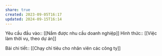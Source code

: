 ```yaml
---
share: true
created: 2023-09-05T16:17
updated: 2024-09-15T16:14
---
```

Yêu cầu đầu vào:: [[Nắm được nhu cầu doanh nghiệp]]
Hình thức:: [[Việc làm thời vụ, theo dự án]]

Bài chi tiết:: [[Chạy chỉ tiêu cho nhân viên các công ty]]